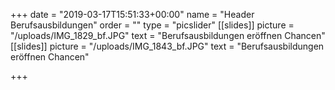 +++
date = "2019-03-17T15:51:33+00:00"
name = "Header Berufsausbildungen"
order = ""
type = "picslider"
[[slides]]
picture = "/uploads/IMG_1829_bf.JPG"
text = "Berufsausbildungen eröffnen Chancen"
[[slides]]
picture = "/uploads/IMG_1843_bf.JPG"
text = "Berufsausbildungen eröffnen Chancen"

+++
